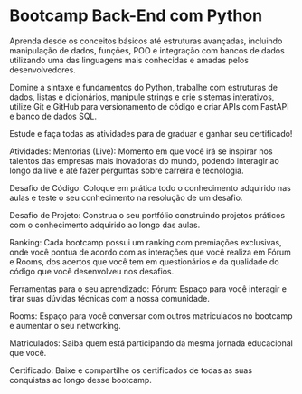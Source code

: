 # Bootcamp Back-End com Python

Aprenda desde os conceitos básicos até estruturas avançadas, incluindo manipulação de dados, funções, POO e integração com bancos de dados utilizando uma das linguagens mais conhecidas e amadas pelos desenvolvedores.

Domine a sintaxe e fundamentos do Python, trabalhe com estruturas de dados, listas e dicionários, manipule strings e crie sistemas interativos, utilize Git e GitHub para versionamento de código e criar APIs com FastAPI e banco de dados SQL.

Estude e faça todas as atividades para de graduar e ganhar seu certificado!

Atividades:
Mentorias (Live): Momento em que você irá se inspirar nos talentos das empresas mais inovadoras do mundo, podendo interagir ao longo da live e até fazer perguntas sobre carreira e tecnologia.

Desafio de Código: Coloque em prática todo o conhecimento adquirido nas aulas e teste o seu conhecimento na resolução de um desafio.

Desafio de Projeto: Construa o seu portfólio construindo projetos práticos com o conhecimento adquirido ao longo das aulas.

Ranking: Cada bootcamp possui um ranking com premiações exclusivas, onde você pontua de acordo com as interações que você realiza em Fórum e Rooms, dos acertos que você tem em questionários e da qualidade do código que você desenvolveu nos desafios.

Ferramentas para o seu aprendizado:
Fórum: Espaço para você interagir e tirar suas dúvidas técnicas com a nossa comunidade.

Rooms: Espaço para você conversar com outros matriculados no bootcamp e aumentar o seu networking.

Matriculados: Saiba quem está participando da mesma jornada educacional que você.

Certificado: Baixe e compartilhe os certificados de todas as suas conquistas ao longo desse bootcamp.